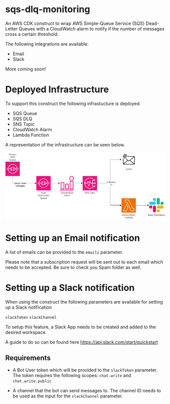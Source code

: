 # sqs-dlq-monitoring
An AWS CDK construct to wrap AWS Simple-Queue Service (SQS) Dead-Letter Queues with a CloudWatch alarm to notify if the number of messages cross a certain threshold.

The following integrations are available:

- Email
- Slack

More coming soon!

# Deployed Infrastructure

To support this construct the following infrastucture is deployed:

- SQS Queue
- SQS DLQ
- SNS Topic
- CloudWatch Alarm
- Lambda Function

A representation of the infrastructure can be seen below.

![alt text](./documentation/infrastructure_diagram.png)

# Setting up an Email notification

A list of emails can be provided to the `emails` parameter. 

Please note that a subscription request will be sent out to each email which needs to be accepted. Be sure to check you Spam folder as well.

# Setting up a Slack notification
When using the construct the following parameters are available for setting up a Slack notification

`slackToken`
`slackChannel`

To setup this feature, a Slack App needs to be created and added to the desired workspace.

A guide to do so can be found here https://api.slack.com/start/quickstart

## Requirements

- A Bot User token which will be provided to the `slackToken` parameter. The token requires the following scopes: `chat.write` and `chat.write.public`

- A channel that the bot can send messages to. The channel ID needs to be used as the input for the `slackChannel` parameter.
